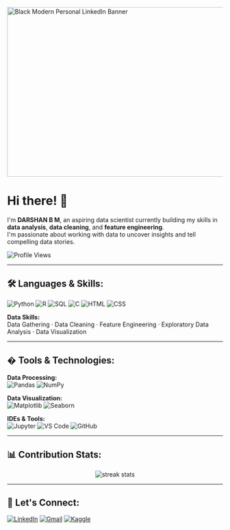 <img width="1584" height="396" alt="Black Modern Personal LinkedIn Banner" src="https://github.com/user-attachments/assets/4b694af7-5654-4b1a-aa65-4744598e2fc7" />

# Hi there! 👋

I'm **DARSHAN B M**, an aspiring data scientist currently building my skills in **data analysis**, **data cleaning**, and **feature engineering**.  
I'm passionate about working with data to uncover insights and tell compelling data stories.

![Profile Views](https://komarev.com/ghpvc/?username=darshanbm26&color=blue)

---

## 🛠️ Languages & Skills:

![Python](https://img.shields.io/badge/Python-3776AB?style=for-the-badge&logo=python&logoColor=white)
![R](https://img.shields.io/badge/R-276DC3?style=for-the-badge&logo=r&logoColor=white)
![SQL](https://img.shields.io/badge/SQL-4479A1?style=for-the-badge&logo=postgresql&logoColor=white)
![C](https://img.shields.io/badge/C-00599C?style=for-the-badge&logo=c&logoColor=white)
![HTML](https://img.shields.io/badge/HTML5-E34F26?style=for-the-badge&logo=html5&logoColor=white)
![CSS](https://img.shields.io/badge/CSS3-1572B6?style=for-the-badge&logo=css3&logoColor=white)

**Data Skills:**  
Data Gathering · Data Cleaning · Feature Engineering · Exploratory Data Analysis · Data Visualization

---

## � Tools & Technologies:

**Data Processing:**  
![Pandas](https://img.shields.io/badge/Pandas-150458?style=for-the-badge&logo=pandas&logoColor=white)
![NumPy](https://img.shields.io/badge/NumPy-013243?style=for-the-badge&logo=numpy&logoColor=white)

**Data Visualization:**  
![Matplotlib](https://img.shields.io/badge/Matplotlib-11557C?style=for-the-badge)
![Seaborn](https://img.shields.io/badge/Seaborn-0C7DC5?style=for-the-badge)

**IDEs & Tools:**  
![Jupyter](https://img.shields.io/badge/Jupyter-F37626?style=for-the-badge&logo=jupyter&logoColor=white)
![VS Code](https://img.shields.io/badge/VS_Code-007ACC?style=for-the-badge&logo=visual%20studio%20code&logoColor=white)
![GitHub](https://img.shields.io/badge/GitHub-181717?style=for-the-badge&logo=github&logoColor=white)

---

## 📊 Contribution Stats:

<p align="center">
  <img src="https://github-readme-streak-stats-eight.vercel.app?user=darshanbm26&theme=black-ice&hide_border=true&stroke=0000&background=060A0CD0&count_private=true" alt="streak stats"/>
</p>

---

## 🤝 Let's Connect:

[![LinkedIn](https://img.shields.io/badge/LinkedIn-0A66C2?style=for-the-badge&logo=linkedin&logoColor=white)](https://www.linkedin.com/in/darshan-b-m-b6b969299/)
[![Gmail](https://img.shields.io/badge/Gmail-D14836?style=for-the-badge&logo=gmail&logoColor=white)](mailto:darshanbmamcec@gmail.com)
[![Kaggle](https://img.shields.io/badge/Kaggle-20BEFF?style=for-the-badge&logo=kaggle&logoColor=white)](https://www.kaggle.com/darshanbm1)

